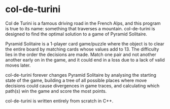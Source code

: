 # col-de-turini

Col de Turini is a famous driving road in the French Alps, and this program is true to its name: something that traverses a mountain. col-de-turini is designed to find the optimal solution to a game of Pyramid Solitaire.

Pyramid Solitaire is a 1-player card game/puzzle where the object is to clear the entire board by matching cards whose values add to 13. The difficulty lies in the order the decisions are made. Match one pair and not another another early on in the game, and it could end in a loss due to a lack of valid moves later.

col-de-turini forever changes Pyramid Solitaire by analysing the starting state of the game, building a tree of all possible places where move decisions could cause divergences in game traces, and calculating which path(s) win the game and score the most points.

col-de-turini is written entirely from scratch in C++.
